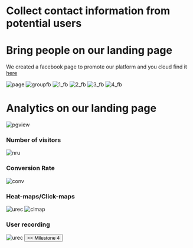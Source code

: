 # Collect contact information from potential users

# Bring people on our landing page

We created a facebook page to promote our platform and you cloud find it <a href="https://www.facebook.com/Connect-101024858032190/?ref=br_rs" target="_blank">here</a>

<img src="/connect.github.io/images/facebook_page/connect_page.png" alt="page" >
<img src="/connect.github.io/images/facebook_page/post_group_fb.png" alt="groupfb" >
<img src="/connect.github.io/images/facebook_page/post1_fb.png" alt="1_fb" >
<img src="/connect.github.io/images/facebook_page/post2_fb.png" alt="2_fb" >
<img src="/connect.github.io/images/facebook_page/post3_fb.png" alt="3_fb" >
<img src="/connect.github.io/images/facebook_page/post4_fb.png" alt="4_fb" >

# Analytics on our landing page
<img src="/connect.github.io/images/analytics/page_view.png" alt="pgview" >

### Number of visitors
<img src="/connect.github.io/images/analytics/number_users.png" alt="nru" >

### Conversion Rate
<img src="/connect.github.io/images/analytics/conversion_rate.png" alt="conv" >

### Heat-maps/Click-maps
<img src="/connect.github.io/images/analytics/all_heatmaps.png" alt="urec" >
<img src="/connect.github.io/images/analytics/click_map.png" alt="clmap" >


### User recording
<img src="/connect.github.io/images/analytics/user_recording.png" alt="urec" >

<input type="button" class="button" value="<< Milestone 4" onclick="window.location.href='milestone4.html'" />
